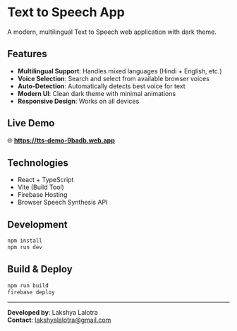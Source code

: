 # Text to Speech App

A modern, multilingual Text to Speech web application with dark theme.

## Features

- **Multilingual Support**: Handles mixed languages (Hindi + English, etc.)
- **Voice Selection**: Search and select from available browser voices
- **Auto-Detection**: Automatically detects best voice for text
- **Modern UI**: Clean dark theme with minimal animations
- **Responsive Design**: Works on all devices

## Live Demo

🌐 **https://tts-demo-9badb.web.app**

## Technologies

- React + TypeScript
- Vite (Build Tool)
- Firebase Hosting
- Browser Speech Synthesis API

## Development

```bash
npm install
npm run dev
```

## Build & Deploy

```bash
npm run build
firebase deploy
```

---

**Developed by**: Lakshya Lalotra  
**Contact**: lakshyalalotra@gmail.com